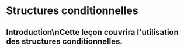 # Structures conditionnelles
## Introduction\nCette leçon couvrira l'utilisation des structures conditionnelles.
